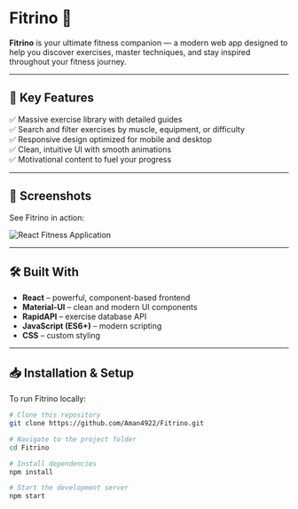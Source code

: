 # Fitrino 💪



**Fitrino** is your ultimate fitness companion — a modern web app designed to help you discover exercises, master techniques, and stay inspired throughout your fitness journey.

---

## 🚀 Key Features

✅ Massive exercise library with detailed guides  
✅ Search and filter exercises by muscle, equipment, or difficulty  
✅ Responsive design optimized for mobile and desktop  
✅ Clean, intuitive UI with smooth animations  
✅ Motivational content to fuel your progress  

---

## 📸 Screenshots

See Fitrino in action:

![React Fitness Application](https://i.ibb.co/Yt9spGc/image.png)

---

## 🛠️ Built With

- **React** – powerful, component-based frontend
- **Material-UI** – clean and modern UI components
- **RapidAPI** – exercise database API
- **JavaScript (ES6+)** – modern scripting
- **CSS** – custom styling

---

## 📥 Installation & Setup

To run Fitrino locally:

```bash
# Clone this repository
git clone https://github.com/Aman4922/Fitrino.git

# Navigate to the project folder
cd Fitrino

# Install dependencies
npm install

# Start the development server
npm start


